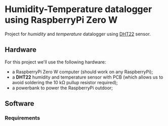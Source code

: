 # Humidity-Temperature datalogger using RaspberryPi Zero W

Project for _humidity_ and _temperature_ datalogger using
[DHT22](https://www.adafruit.com/product/385) sensor.

## Hardware

For this project we'll use the following hardware:

- a RaspberryPi Zero W computer (should work on any RaspberryPi);
- a **DHT22** humidity and temperature sensor with PCB (which allows us to
  avoid soldering the 10 kΩ pullup resistor required);
- a powerbank to power the RaspberryPi outdoor;

## Software

### Requirements
